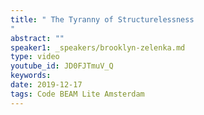 ```yaml
---
title: " The Tyranny of Structurelessness
"
abstract: ""
speaker1: _speakers/brooklyn-zelenka.md
type: video
youtube_id: JD0FJTmuV_Q
keywords: 
date: 2019-12-17
tags: Code BEAM Lite Amsterdam
---
```


